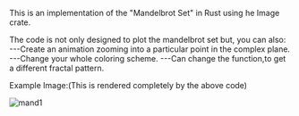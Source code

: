 This is an implementation of the "Mandelbrot Set" in Rust using he Image crate.

The code is not only designed to plot the mandelbrot set but, you can also:
       ---Create an animation zooming into a particular point in the complex plane.
       ---Change your whole coloring scheme.
       ---Can change the function,to get a different fractal pattern.




Example Image:(This is rendered completely by the above code)

![mand1](https://user-images.githubusercontent.com/112687561/229769321-7c5ba5dc-321f-4edb-a18c-eaac12597d88.png)
